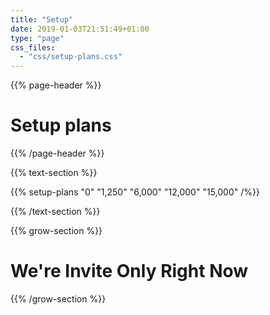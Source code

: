 ```yaml
---
title: "Setup"
date: 2019-01-03T21:51:49+01:00
type: "page"
css_files:
  - "css/setup-plans.css"
---
```


{{% page-header %}}

# Setup plans

{{% /page-header %}}



{{% text-section %}}

{{% setup-plans "0" "1,250" "6,000" "12,000" "15,000" /%}}

{{% /text-section %}}


{{% grow-section %}}

# We're Invite Only Right Now

{{% /grow-section %}}
